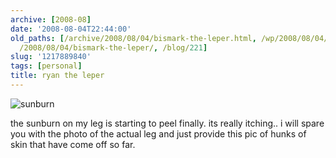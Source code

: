 ```yaml
---
archive: [2008-08]
date: '2008-08-04T22:44:00'
old_paths: [/archive/2008/08/04/bismark-the-leper.html, /wp/2008/08/04/bismark-the-leper/,
  /2008/08/04/bismark-the-leper/, /blog/221]
slug: '1217889840'
tags: [personal]
title: ryan the leper
---
```


![sunburn][1]

the sunburn on my leg is starting to peel finally. its really itching..
i will spare you with the photo of the actual leg and just provide this
pic of hunks of skin that have come off so far.

[1]: 1.jpg

